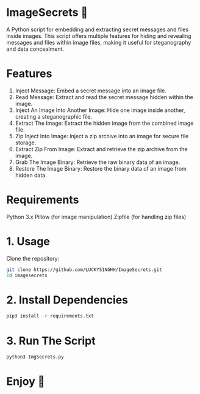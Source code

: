 # ImageSecrets 🔐
A Python script for embedding and extracting secret messages and files inside images. This script offers multiple features for hiding and revealing messages and files within image files, making it useful for steganography and data concealment.

# Features
1. Inject Message: Embed a secret message into an image file.
2. Read Message: Extract and read the secret message hidden within the image.
3. Inject An Image Into Another Image: Hide one image inside another, creating a steganographic file.
4. Extract The Image: Extract the hidden image from the combined image file.
5. Zip Inject Into Image: Inject a zip archive into an image for secure file storage.
6. Extract Zip From Image: Extract and retrieve the zip archive from the image.
7. Grab The Image Binary: Retrieve the raw binary data of an image.
8. Restore The Image Binary: Restore the binary data of an image from hidden data.

# Requirements
Python 3.x
Pillow (for image manipulation)
Zipfile (for handling zip files)

# 1. Usage
Clone the repository:
```bash
git clone https://github.com/LUCKYS1NGHH/ImageSecrets.git
cd imagesecrets
```
# 2. Install Dependencies
```bash
pip3 install -r requirements.txt
```
# 3. Run The Script
```bash
python3 ImgSecrets.py
```
# Enjoy 🥳


